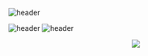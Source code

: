 ![header](https://capsule-render.vercel.app/api?type=transparent&color=000000&height=300&section=header&text=Cookie%20Yoon&fontSize=90&fontColor=e3dbeb&fontAlign=50)

![header](https://img.shields.io/badge/-Python-3776AB?logo=python&logoColor=FFD43B&style=for-the-badge)
![header](https://img.shields.io/badge/-C-grey?logo=C&logoColor=A8B9CC&style=for-the-badge)

<p align="center"><a href="my.cookie.yoon@gmail.com"><img src="https://img.shields.io/badge/-my.cookie.yoon@gmail.com-EA4335?logo=Gmail&logoColor=white&style=for-the-badge&link=mailto:my.cookie.yoon@gmail.com"/></a></p>

<!--
**cookie-yoon/cookie-yoon** is a ✨ _special_ ✨ repository because its `README.md` (this file) appears on your GitHub profile.

Here are some ideas to get you started:

- 🔭 I’m currently working on ...
- 🌱 I’m currently learning ...
- 👯 I’m looking to collaborate on ...
- 🤔 I’m looking for help with ...
- 💬 Ask me about ...
- 📫 How to reach me: ...
- 😄 Pronouns: ...
- ⚡ Fun fact: ...
-->
